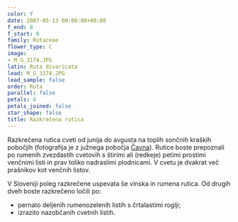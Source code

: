 ```yaml
---
color: Y
date: 2007-05-13 00:00:00+00:00
f_end: 8
f_start: 6
family: Rutaceae
flower_type: C
image:
- M_G_3174.JPG
latin: Ruta divaricata
lead: M_G_3174.JPG
lead_sample: false
order: Ruta
parallel: false
petals: 4
petals_joined: false
star_shape: false
title: Razkrečena rutica
---
```

Razkrečena rutica cveti od junija do avgusta na toplih sončnih kraških pobočjih (fotografija je z južnega pobočja [Čavna](../../Izleti/Caven)). Rutice boste prepoznali po rumenih zvezdastih cvetovih s štirimi ali (redkeje) petimi prostimi venčnimi listi in prav toliko nadraslimi plodnicami. V cvetu je dvakrat več prašnikov kot venčnih listov.

V Sloveniji poleg razkrečene uspevata še vinska in rumena rutica. Od drugih dveh boste razkrečeno ločili po:

-   pernato deljenih rumenozelenih listih s črtalastimi roglji;
-   izrazito nazobčanih cvetnih listih.

